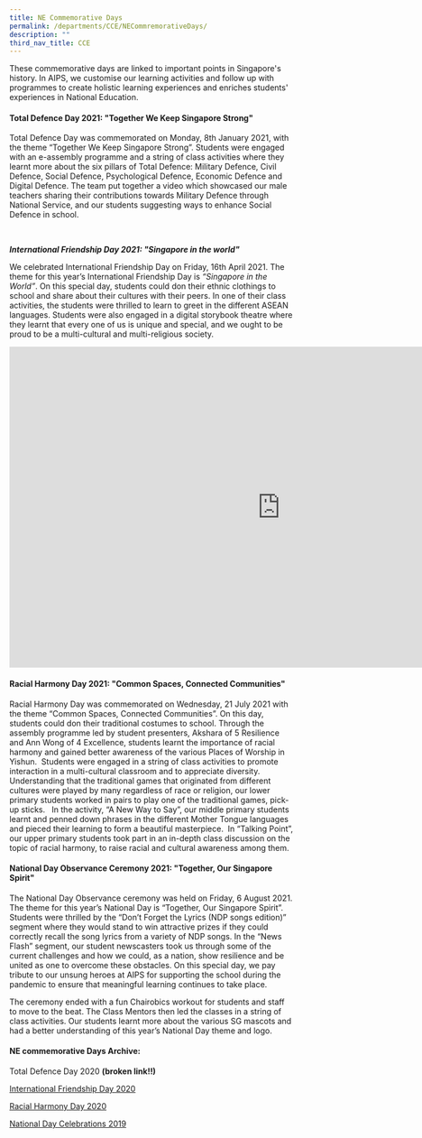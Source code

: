 ```yaml
---
title: NE Commemorative Days
permalink: /departments/CCE/NECommremorativeDays/
description: ""
third_nav_title: CCE
---
```

These commemorative days are linked to important points in Singapore's history. In AIPS, we customise our learning activities and follow up with programmes to create holistic learning experiences and enriches students' experiences in National Education.
			
#### Total Defence Day 2021: "Together We Keep Singapore Strong"

Total Defence Day was commemorated on Monday, 8th January 2021, with the theme “Together We Keep Singapore Strong”.
Students were engaged with an e-assembly programme and a string of class activities where they learnt more about the six pillars of Total Defence: Military Defence, Civil Defence, Social Defence, Psychological Defence, Economic Defence and Digital Defence.
The team put together a video which showcased our male teachers sharing their contributions towards Military Defence through National Service, and our students suggesting ways to enhance Social Defence in school.

<img alt="" src="/images/NE%20Commemorative%20Days1.jpg">
<img alt="" src="/images/NE%20Commemorative%20Days2.jpg">
<img alt="" src="/images/NE%20Commemorative%20Days3.jpg">
<img alt="" src="/images/NE%20Commemorative%20Days4.jpg">

***International Friendship Day 2021: "Singapore in the world"***
	
We celebrated International Friendship Day on Friday, 16th April 2021. The theme for this year’s International Friendship Day is&nbsp;*“Singapore in the World”*.
On this special day, students could don their ethnic clothings to school and share about their cultures with their peers. In one of their class activities, the students were thrilled to learn to greet in the different ASEAN languages.
Students were also engaged in a digital storybook theatre where they learnt that every one of us is unique and special, and we ought to be proud to be a multi-cultural and multi-religious society.

<iframe src="https://docs.google.com/presentation/d/e/2PACX-1vQPYaOye_FvYcEXqjF_q_nKxn0kvhAB6PS_6RXtyaWlgJwxUifPj0ciHwJfmPE2hW-p0OYUlfX5UOnV/embed?start=false&amp;loop=false&amp;delayms=10000" frameborder="0" width="960" height="569" allowfullscreen="true"></iframe>

#### Racial Harmony Day 2021: "Common Spaces, Connected Communities"
			
Racial Harmony Day was commemorated on Wednesday, 21 July 2021 with the theme “Common Spaces, Connected Communities”.
On this day, students could don their traditional costumes to school. Through the assembly programme led by student presenters, Akshara of 5 Resilience and Ann Wong of 4 Excellence, students learnt the importance of racial harmony and gained better awareness of the various Places of Worship in Yishun.&nbsp;
Students were engaged in a string of class activities to promote interaction in a multi-cultural classroom and to appreciate diversity.
Understanding that the traditional games that originated from different cultures were played by many regardless of race or religion, our lower primary students worked in pairs to play one of the traditional games, pick-up sticks.&nbsp;&nbsp;
In the activity, “A New Way to Say”, our middle primary students learnt and penned down phrases in the different Mother Tongue languages and pieced their learning to form a beautiful masterpiece.&nbsp;
In “Talking Point”, our upper primary students took part in an in-depth class discussion on the topic of racial harmony, to raise racial and cultural awareness among them.
<img alt="" src="/images/NE%20Commemorative%20Days10.jpg">
<img alt="" src="/images/NE%20Commemorative%20Days11.jpg">
<img alt="" src="/images/NE%20Commemorative%20Days12.jpg">
			
#### National Day Observance Ceremony 2021: "Together, Our Singapore Spirit"
	
The National Day Observance ceremony was held on Friday, 6 August 2021. The theme for this year’s National Day is “Together, Our Singapore Spirit”.
Students were thrilled by the “Don’t Forget the Lyrics (NDP songs edition)” segment where they would stand to win attractive prizes if they could correctly recall the song lyrics from a variety of NDP songs.
In the “News Flash” segment, our student newscasters took us through some of the current challenges and how we could, as a nation, show resilience and be united as one to overcome these obstacles.
On this special day, we pay tribute to our unsung heroes at AIPS for supporting the school during the pandemic to ensure that meaningful learning continues to take place.

The ceremony ended with a fun Chairobics workout for students and staff to move to the beat.
The Class Mentors then led the classes in a string of class activities. Our students learnt more about the various SG mascots and had a better understanding of this year’s National Day theme and logo.
<img alt="" src="/images/NE%20Commemorative%20Days13.jpg">
<img alt="" src="/images/NE%20Commemorative%20Days14.jpg">
<img alt="" src="/images/NE%20Commemorative%20Days15.jpg">
<img alt="" src="/images/NE%20Commemorative%20Days16.jpg">
	
#### NE commemorative Days Archive:

Total Defence Day&nbsp;2020 **(broken link!!)**

<a href="/departments/cce/cce-experiences/ne-commemorative-days/international-friendship-day-2020">International Friendship Day&nbsp;2020</a> 

<a href="/departments/cce/cce-experiences/ne-commemorative-days/racial-harmony-day-2020">Racial Harmony Day&nbsp;2020</a>

<a href="/departments/cce/cce-experiences/national-day-celebration-in-2019">National Day Celebrations 2019</a>